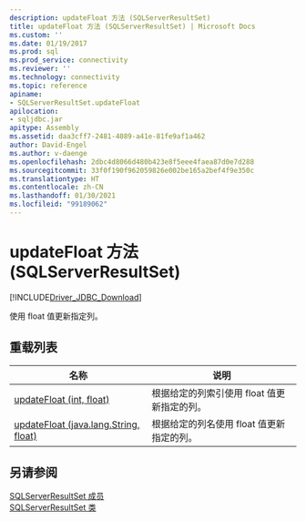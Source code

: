 ```yaml
---
description: updateFloat 方法 (SQLServerResultSet)
title: updateFloat 方法 (SQLServerResultSet) | Microsoft Docs
ms.custom: ''
ms.date: 01/19/2017
ms.prod: sql
ms.prod_service: connectivity
ms.reviewer: ''
ms.technology: connectivity
ms.topic: reference
apiname:
- SQLServerResultSet.updateFloat
apilocation:
- sqljdbc.jar
apitype: Assembly
ms.assetid: daa3cff7-2481-4089-a41e-81fe9af1a462
author: David-Engel
ms.author: v-daenge
ms.openlocfilehash: 2dbc4d8066d480b423e8f5eee4faea87d0e7d288
ms.sourcegitcommit: 33f0f190f962059826e002be165a2bef4f9e350c
ms.translationtype: HT
ms.contentlocale: zh-CN
ms.lasthandoff: 01/30/2021
ms.locfileid: "99189062"
---
```

# <a name="updatefloat-method-sqlserverresultset"></a>updateFloat 方法 (SQLServerResultSet)
[!INCLUDE[Driver_JDBC_Download](../../../includes/driver_jdbc_download.md)]

  使用 float 值更新指定列。  
  
## <a name="overload-list"></a>重载列表  
  
|名称|说明|  
|----------|-----------------|  
|[updateFloat (int, float)](../../../connect/jdbc/reference/updatefloat-method-int-float.md)|根据给定的列索引使用 float 值更新指定的列。|  
|[updateFloat (java.lang.String, float)](../../../connect/jdbc/reference/updatefloat-method-java-lang-string-float.md)|根据给定的列名使用 float 值更新指定的列。|  
  
## <a name="see-also"></a>另请参阅  
 [SQLServerResultSet 成员](../../../connect/jdbc/reference/sqlserverresultset-members.md)   
 [SQLServerResultSet 类](../../../connect/jdbc/reference/sqlserverresultset-class.md)  
  
  
